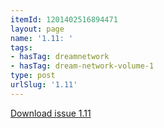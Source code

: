 ```yaml
---
itemId: 1201402516894471
layout: page
name: '1.11: '
tags:
- hasTag: dreamnetwork
- hasTag: dream-network-volume-1
type: post
urlSlug: '1.11'
---
```

<a href="files/pdfs/Volume_1/1.11_Dream_Network_Bulletin_Vol.1_No_11.pdf" download="">Download issue 1.11</a>